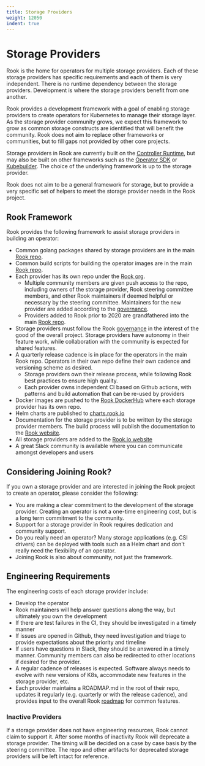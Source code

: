 ```yaml
---
title: Storage Providers
weight: 12050
indent: true
---
```


# Storage Providers

Rook is the home for operators for multiple storage providers. Each of these storage providers
has specific requirements and each of them is very independent. There is no runtime dependency
between the storage providers. Development is where the storage providers benefit from one another.

Rook provides a development framework with a goal of enabling storage providers to create
operators for Kubernetes to manage their storage layer. As the storage provider community
grows, we expect this framework to grow as common storage constructs are identified
that will benefit the community. Rook does not aim to replace other frameworks or
communities, but to fill gaps not provided by other core projects.

Storage providers in Rook are currently built on the [Controller Runtime](https://github.com/kubernetes-sigs/controller-runtime),
but may also be built on other frameworks such as the [Operator SDK](https://sdk.operatorframework.io/)
or [Kubebuilder](https://github.com/kubernetes-sigs/kubebuilder). The choice of the
underlying framework is up to the storage provider.

Rook does not aim to be a general framework for storage, but to provide a
very specific set of helpers to meet the storage provider needs in the Rook project.

## Rook Framework

Rook provides the following framework to assist storage providers in building an operator:

* Common golang packages shared by storage providers are in the main [Rook repo](https://github.com/rook/rook).
* Common build scripts for building the operator images are in the main
  [Rook repo](https://github.com/rook/rook/tree/master/build).
* Each provider has its own repo under the [Rook org](https://github.com/rook).
  * Multiple community members are given push access to the repo, including
    owners of the storage provider, Rook steering committee members,
    and other Rook maintainers if deemed helpful or necessary by the steering
    committee. Maintainers for the new provider are added according to the
    [governance](https://github.com/rook/rook/blob/master/GOVERNANCE.md).
  * Providers added to Rook prior to 2020 are grandfathered into the main
    [Rook repo](https://github.com/rook/rook).
* Storage providers must follow the Rook [governance](https://github.com/rook/rook/blob/master/GOVERNANCE.md)
  in the interest of the good of the overall project. Storage providers have
  autonomy in their feature work, while collaboration with the community
  is expected for shared features.
* A quarterly release cadence is in place for the operators in the main Rook repo.
  Operators in their own repo define their own cadence and versioning scheme as desired.
  * Storage providers own their release process, while following Rook best practices to
    ensure high quality.
  * Each provider owns independent CI based on Github actions, with patterns and build
    automation that can be re-used by providers
* Docker images are pushed to the [Rook DockerHub](https://hub.docker.com/u/rook) where
  each storage provider has its own repo.
* Helm charts are published to [charts.rook.io](https://charts.rook.io/release)
* Documentation for the storage provider is to be written by the storage provider
  members. The build process will publish the documentation to the [Rook website](https://rook.github.io/docs/rook/master/).
* All storage providers are added to the [Rook.io website](https://rook.io/)
* A great Slack community is available where you can communicate amongst developers and users

## Considering Joining Rook?

If you own a storage provider and are interested in joining the Rook project to create
an operator, please consider the following:

* You are making a clear commitment to the development of the storage provider.
  Creating an operator is not a one-time engineering cost, but is a long term commitment
  to the community.
* Support for a storage provider in Rook requires dedication and community support.
* Do you really need an operator? Many storage applications (e.g. CSI drivers)
  can be deployed with tools such as a Helm chart and don't really need the
  flexibility of an operator.
* Joining Rook is also about community, not just the framework.

## Engineering Requirements

The engineering costs of each storage provider include:

* Develop the operator
* Rook maintainers will help answer questions along the way, but ultimately
  you own the development
* If there are test failures in the CI, they should be investigated in a timely manner
* If issues are opened in Github, they need investigation and triage to provide
  expectations about the priority and timeline
* If users have questions in Slack, they should be answered in a timely manner.
  Community members can also be redirected to other locations if desired for the provider.
* A regular cadence of releases is expected. Software always needs to evolve with new versions
  of K8s, accommodate new features in the storage provider, etc.
* Each provider maintains a ROADMAP.md in the root of their repo, updates it regularly
  (e.g. quarterly or with the release cadence), and provides input to the overall Rook
  [roadmap](https://github.com/rook/rook/blob/master/ROADMAP.md) for common features.

### Inactive Providers

If a storage provider does not have engineering resources, Rook cannot claim to support it.
After some months of inactivity Rook will deprecate a storage provider. The timing
will be decided on a case by case basis by the steering committee. The repo and other artifacts
for deprecated storage providers will be left intact for reference.
